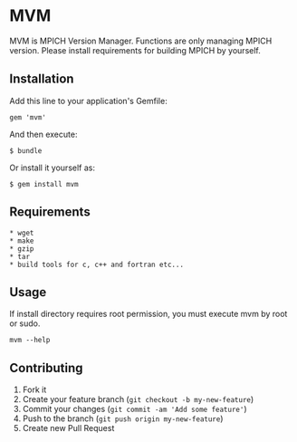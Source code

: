 # MVM

MVM is MPICH Version Manager.
Functions are only managing MPICH version.
Please install requirements for building MPICH by yourself.

## Installation

Add this line to your application's Gemfile:

    gem 'mvm'

And then execute:

    $ bundle

Or install it yourself as:

    $ gem install mvm



## Requirements
	* wget
	* make
	* gzip
	* tar
	* build tools for c, c++ and fortran etc...

## Usage
If install directory requires root permission, you must execute mvm by root or sudo.  

	mvm --help

## Contributing

1. Fork it
2. Create your feature branch (`git checkout -b my-new-feature`)
3. Commit your changes (`git commit -am 'Add some feature'`)
4. Push to the branch (`git push origin my-new-feature`)
5. Create new Pull Request
